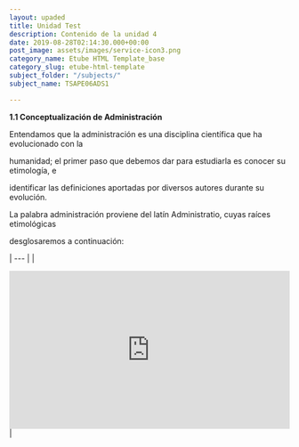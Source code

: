 ```yaml
---
layout: upaded
title: Unidad Test
description: Contenido de la unidad 4
date: 2019-08-28T02:14:30.000+00:00
post_image: assets/images/service-icon3.png
category_name: Etube HTML Template_base
category_slug: etube-html-template
subject_folder: "/subjects/"
subject_name: TSAPE06ADS1

---
```

**1.1 Conceptualización de Administración**

Entendamos que la administración es una disciplina científica que ha evolucionado con la

humanidad; el primer paso que debemos dar para estudiarla es conocer su etimología, e

identificar las definiciones aportadas por diversos autores durante su evolución.

La palabra administración proviene del latín Administratio, cuyas raíces etimológicas

desglosaremos a continuación:

| --- |
| <div style="width: 100%;"><div style="position: relative; padding-bottom: 56.28%; padding-top: 0; height: 0;"><iframe frameborder="0" width="1601px" height="901px" style="position: absolute; top: 0; left: 0; width: 100%; height: 100%;" src="https://view.genial.ly/5da8c30ac1d5c40fe0854b05" type="text/html" allowscriptaccess="always" allowfullscreen="true" scrolling="yes" allownetworking="all"></iframe> </div> </div> |
